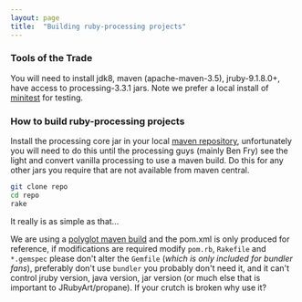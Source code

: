 ```yaml
---
layout: page
title:  "Building ruby-processing projects"
---
```

### Tools of the Trade ###

You will need to install jdk8, maven (apache-maven-3.5), jruby-9.1.8.0+, have access to processing-3.3.1 jars.  Note we prefer a local install of [minitest][minitest] for testing.

### How to build ruby-processing projects ###
Install the processing core jar in your local [maven repository][local], unfortunately you will need to do this until the processing guys (mainly Ben Fry) see the light and convert vanilla processing to use a maven build. Do this for any other jars you require that are not available from maven central.

```bash
git clone repo
cd repo
rake
```
It really is as simple as that...

We are using a [polyglot maven build][polyglot] and the pom.xml is only produced for reference, if modifications are required modify `pom.rb`, `Rakefile` and `*.gemspec` please don't alter the `Gemfile` (_which is only included for bundler fans_), preferably don't use `bundler` you probably don't need it, and it can't control jruby version, java version, jar version (or much else that is important to JRubyArt/propane). If your crutch is broken why use it?

[local]:https://maven.apache.org/guides/mini/guide-3rd-party-jars-local.html
[polyglot]:https://github.com/takari/polyglot-maven
[minitest]:https://github.com/seattlerb/minitest

